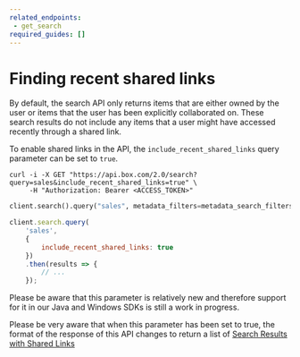 ```yaml
---
related_endpoints:
 - get_search
required_guides: []
---
```


# Finding recent shared links

By default, the search API only returns items that are either owned by the user
or items that the user has been explicitly collaborated on. These search results
do not include any items that a user might have accessed recently through a
shared link.

To enable shared links in the API, the `include_recent_shared_links` query
parameter can be set to `true`.

<Tabs>
 <Tab title='cURL'>

```curl
curl -i -X GET "https://api.box.com/2.0/search?query=sales&include_recent_shared_links=true" \
     -H "Authorization: Bearer <ACCESS_TOKEN>"
```

 </Tab>
 <Tab title='Python'>

```python
client.search().query("sales", metadata_filters=metadata_search_filters, include_recent_shared_links=True)
```

 </Tab>
 <Tab title='Node'>

```js
client.search.query(
    'sales',
    {
        include_recent_shared_links: true
    })
    .then(results => {
        // ...
    });
```

 </Tab>
</Tabs>

<Message warning>

Please be aware that this parameter is relatively new and therefore support for
it in our Java and Windows SDKs is still a work in progress.

</Message >

<Message danger>

Please be very aware that when this parameter has been set to true, the format
of the response of this API changes to return a list of
[Search Results with Shared Links](r://search-results-with-shared-links)

</Message >
